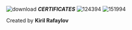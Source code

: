 ![download](https://user-images.githubusercontent.com/120650256/208385967-841e4379-1de7-4309-8cc5-3e7b546d613c.jpeg)
                                                                **_CERTIFICATES_**
![124394](https://user-images.githubusercontent.com/120650256/208386678-d1ef8716-d4fa-4574-870a-8a589c013eec.png)
![151994](https://user-images.githubusercontent.com/120650256/208386681-c403c13d-83e1-40ee-b68d-e775f29bc4d6.png)


Created by __**Kiril Rafaylov**__
